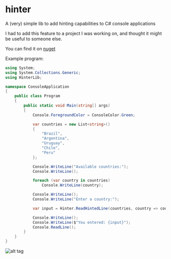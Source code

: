 # hinter
A (very) simple lib to add hinting capabilities to C# console applications

I had to add this feature to a project I was working on, and thought it might be useful to someone else.

You can find it on [nuget](https://www.nuget.org/packages/hinter/)

Example program:

```c#
using System;
using System.Collections.Generic;
using HinterLib;

namespace ConsoleApplication
{
    public class Program
    {
        public static void Main(string[] args)
        {
            Console.ForegroundColor = ConsoleColor.Green;

            var countries = new List<string>()
            {
                "Brazil",
                "Argentina",
                "Uruguay",
                "Chile",
                "Peru"
            };

            Console.WriteLine("Available countries:");
            Console.WriteLine();

            foreach (var country in countries)
                Console.WriteLine(country);

            Console.WriteLine();
            Console.WriteLine("Enter a country:");

            var input = Hinter.ReadHintedLine(countries, country => country);

            Console.WriteLine();
            Console.WriteLine($"You entered: {input}");
            Console.ReadLine();
        }
    }
}
```

![alt tag](https://github.com/fjunqueira/hinter/blob/master/sample.gif)
